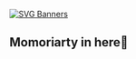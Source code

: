 [![SVG Banners](https://svg-banners.vercel.app/api?type=luminance&text1=Momoriarty%20🌻&width=800&height=400)](https://github.com/Akshay090/svg-banners)
## Momoriarty in here🔭
